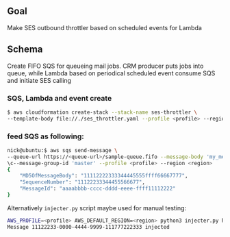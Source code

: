 ## Goal

Make SES outbound throttler based on scheduled events for Lambda

## Schema

Create FIFO SQS for queueing mail jobs. CRM producer puts jobs into queue, while
Lambda based on periodical scheduled event consume SQS and initiate SES calling

### SQS, Lambda and event create

```bash
$ aws cloudformation create-stack --stack-name ses-throttler \
--template-body file://./ses_throttler.yaml --profile <profile> --region <region> --capabilities "CAPABILITY_IAM"
```

### feed SQS as following:

```bash
nick@ubuntu:$ aws sqs send-message \
--queue-url https://<queue-url>/sample-queue.fifo --message-body 'my_message'
\c--message-group-id 'master' --profile <profile> --region <region>
{
    "MD5OfMessageBody": "11112222333344445555ffff66667777",
    "SequenceNumber": "11122233344455566677",
    "MessageId": "aaaabbbb-cccc-dddd-eeee-ffff11112222"
}
```

Alternatively `injecter.py` script maybe used for manual testing:
```bash
AWS_PROFILE=<profile> AWS_DEFAULT_REGION=<region> python3 injecter.py https://<queue-url>/sample-queue.fifo my_source@mail.ru all@everywhere.com template1
Message 11122233-0000-4444-9999-111777222333 injected
```
